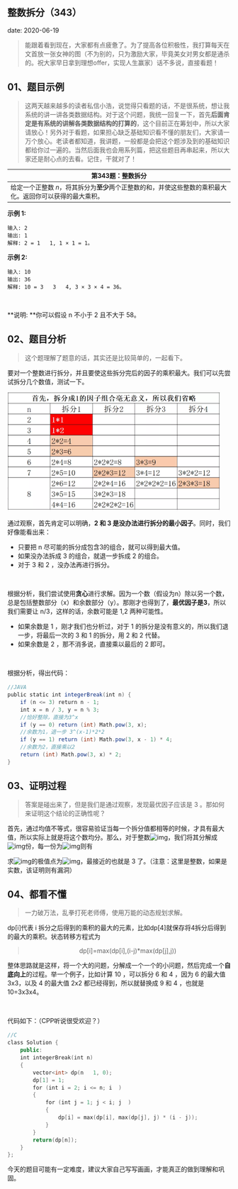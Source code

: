  
##	整数拆分（343）
date:	2020-06-19
 

> 能跟着看到现在，大家都有点疲惫了。为了提高各位积极性，我打算每天在文首放一张女神的图（不为别的，只为激励大家，毕竟美女对男女都是通杀的。祝大家早日拿到理想offer，实现人生赢家）话不多说，直接看题！

## 01、题目示例

> 这两天越来越多的读者私信小浩，说觉得只看题的话，不是很系统，想让我系统的讲一讲各类数据结构。对于这个问题，我统一回复一下，首先**后面肯定是有系统的讲解各类数据结构的打算的**，这个目前正在筹划中，所以大家请放心！另外对于看题，如果担心缺乏基础知识看不懂的朋友们，大家请一万个放心。老读者都知道，我讲题，一般都是会把这个题涉及到的基础知识都给你过一遍的。当然后面我也会用系列篇，把这些题目再串起来，所以大家还是耐心点的去看。记住，干就对了！

| 第343题：整数拆分                                            |
| ------------------------------------------------------------ |
| 给定一个正整数 *n*，将其拆分为**至少**两个正整数的和，并使这些整数的乘积最大化。返回你可以获得的最大乘积。 |

**示例 1:**

```
输入: 2
输出: 1
解释: 2 = 1   1, 1 × 1 = 1。
```

**示例 2:**

```
输入: 10
输出: 36
解释: 10 = 3   3   4, 3 × 3 × 4 = 36。
```

<br/>

**说明: **你可以假设  n 不小于 2 且不大于 58。

## 02、题目分析

> 这个题理解了题意的话，其实还是比较简单的，一起看下。

要对一个整数进行拆分，并且要使这些拆分完后的因子的乘积最大。我们可以先尝试拆分几个数值，测试一下。

<img src="18/1.jpg" alt="PNG" style="zoom: 50%;" />

通过观察，首先肯定可以明确，**2 和 3 是没办法进行拆分的最小因子**。同时，我们好像能看出来：

- 只要把 n 尽可能的拆分成包含3的组合，就可以得到最大值。
- 如果没办法拆成 3 的组合，就退一步拆成 2 的组合。
- 对于 3 和 2 ，没办法再进行拆分。

<br/>

根据分析，我们尝试使用**贪心**进行求解。因为一个数（假设为n）除以另一个数，总是包括整数部分（x）和余数部分（y）。那刚才也得到了，**最优因子是3**，所以我们需要让 n/3，这样的话，余数可能是 1,2 两种可能性。

- 如果余数是 1 ，刚才我们也分析过，对于 1 的拆分是没有意义的，所以我们退一步，将最后一次的 3 和 1 的拆分，用 2 和 2 代替。
- 如果余数是 2 ，那不消多说，直接乘以最后的 2 即可。

<br/>

根据分析，得出代码：

```java
//JAVA 
public static int integerBreak(int n) { 
    if (n <= 3) return n - 1; 
    int x = n / 3, y = n % 3; 
    //恰好整除，直接为3^x 
    if (y == 0) return (int) Math.pow(3, x); 
    //余数为1，退一步 3^(x-1)*2*2 
    if (y == 1) return (int) Math.pow(3, x - 1) * 4; 
    //余数为2，直接乘以2
    return (int) Math.pow(3, x) * 2;
}
```

## 03、证明过程

> 答案是碰出来了，但是我们是通过观察，发现最优因子应该是 3 。那如何来证明这个结论的正确性呢？

首先，通过均值不等式，很容易验证当每一个拆分值都相等的时候，才具有最大值，所以实际上就是将这个数均分。那么，对于整数![img](18.assets/640.svg)，我们将其分解成![img](18.assets/640.svg)份，每一份为![img](18.assets/640.svg)则有



求![img](18.assets/640-1592573502117.svg)的极值点为![img](18.assets/640-1592573502133.svg)，最接近的也就是 3 了。（注意：这里是整数，如果是实数，该证明则有漏洞）

## 04、都看不懂

> 一力破万法，乱拳打死老师傅，使用万能的动态规划求解。

dp[i]代表 i 拆分之后得到的乘积的最大的元素，比如dp[4]就保存将4拆分后得到的最大的乘积。状态转移方程式为  

><center>dp[i]=max(dp[i],(i-j)*max(dp[j],j))</center>

整体思路就是这样，将一个大的问题，分解成一个一个的小问题，然后完成一个**自底向上**的过程。举一个例子，比如计算 10 ，可以拆分 6 和 4 ，因为 6 的最大值 3x3，以及 4 的最大值 2x2 都已经得到，所以就替换成 9 和 4 ，也就是 10=3x3x4。

<br/>

代码如下：（CPP听说很受欢迎？）

```cpp
//C   
class Solution { 
    public: 
    int integerBreak(int n) 
    { 
        vector<int> dp(n   1, 0); 
        dp[1] = 1; 
        for (int i = 2; i <= n; i  ) 
        {
            for (int j = 1; j < i; j  )
            {
                dp[i] = max(dp[i], max(dp[j], j) * (i - j));
            }
        }
        return(dp[n]);
    }
};
```

今天的题目可能有一定难度，建议大家自己写写画画，才能真正的做到理解和巩固。